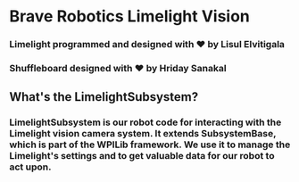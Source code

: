 # Brave Robotics Limelight Vision
### Limelight programmed and designed with ♥ by Lisul Elvitigala
### Shuffleboard  designed with ♥ by Hriday Sanakal

## What's the LimelightSubsystem?
### LimelightSubsystem is our robot code for interacting with the Limelight vision camera system. It extends SubsystemBase, which is part of the WPILib framework. We use it to manage the Limelight's settings and to get valuable data for our robot to act upon.
